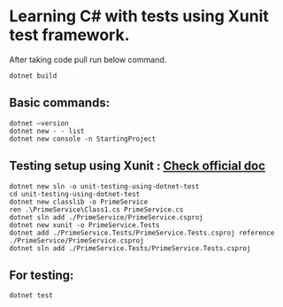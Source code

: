 # Learning C# with tests using Xunit test framework.

After taking code pull run below command.

```
dotnet build
```

## Basic commands:

```
dotnet —version
dotnet new - - list
dotnet new console -n StartingProject
```

## Testing setup using Xunit : [ Check official doc](https://learn.microsoft.com/en-gb/dotnet/core/testing/unit-testing-with-dotnet-test)

```
dotnet new sln -o unit-testing-using-dotnet-test
cd unit-testing-using-dotnet-test
dotnet new classlib -o PrimeService
ren .\PrimeService\Class1.cs PrimeService.cs
dotnet sln add ./PrimeService/PrimeService.csproj
dotnet new xunit -o PrimeService.Tests
dotnet add ./PrimeService.Tests/PrimeService.Tests.csproj reference ./PrimeService/PrimeService.csproj
dotnet sln add ./PrimeService.Tests/PrimeService.Tests.csproj
```

## For testing:

```
dotnet test
```
